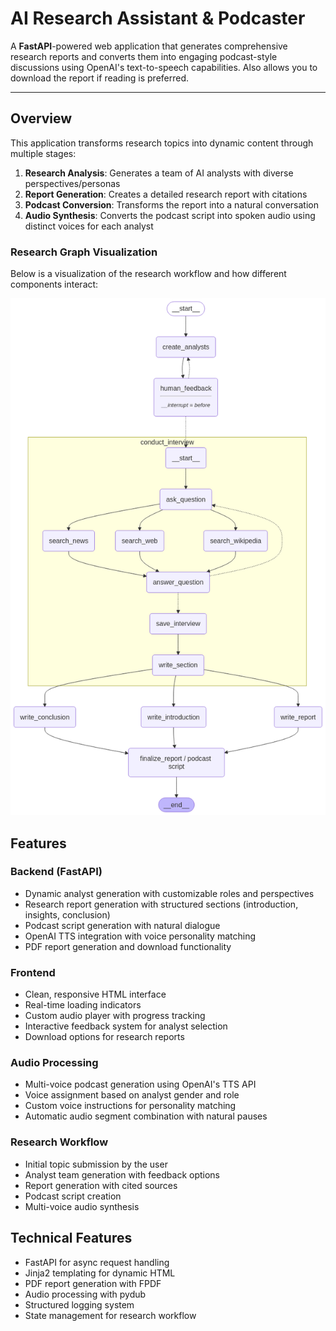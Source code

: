 # AI Research Assistant & Podcaster

A **FastAPI**-powered web application that generates comprehensive research reports and converts them into engaging podcast-style discussions using OpenAI's text-to-speech capabilities. Also allows you to download the report if reading is preferred.

---

## Overview

This application transforms research topics into dynamic content through multiple stages:

1. **Research Analysis**: Generates a team of AI analysts with diverse perspectives/personas
2. **Report Generation**: Creates a detailed research report with citations
3. **Podcast Conversion**: Transforms the report into a natural conversation
4. **Audio Synthesis**: Converts the podcast script into spoken audio using distinct voices for each analyst

### Research Graph Visualization

Below is a visualization of the research workflow and how different components interact:

![Research Graph](app/static/research_graph.png)

## Features

### Backend (FastAPI)
- Dynamic analyst generation with customizable roles and perspectives
- Research report generation with structured sections (introduction, insights, conclusion)
- Podcast script generation with natural dialogue
- OpenAI TTS integration with voice personality matching
- PDF report generation and download functionality

### Frontend
- Clean, responsive HTML interface
- Real-time loading indicators
- Custom audio player with progress tracking
- Interactive feedback system for analyst selection
- Download options for research reports

### Audio Processing
- Multi-voice podcast generation using OpenAI's TTS API
- Voice assignment based on analyst gender and role
- Custom voice instructions for personality matching
- Automatic audio segment combination with natural pauses

### Research Workflow
- Initial topic submission by the user
- Analyst team generation with feedback options
- Report generation with cited sources
- Podcast script creation
- Multi-voice audio synthesis

## Technical Features
- FastAPI for async request handling
- Jinja2 templating for dynamic HTML
- PDF report generation with FPDF
- Audio processing with pydub
- Structured logging system
- State management for research workflow
